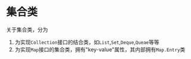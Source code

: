 # 集合类
关于集合类，分为
1. 为实现`Collection`接口的结合类，如`List`,`Set`,`Deque`,`Queae`等等
2. 为实现`Map`接口的集合类，拥有"key-value"属性，其内部拥有`Map.Entry`类